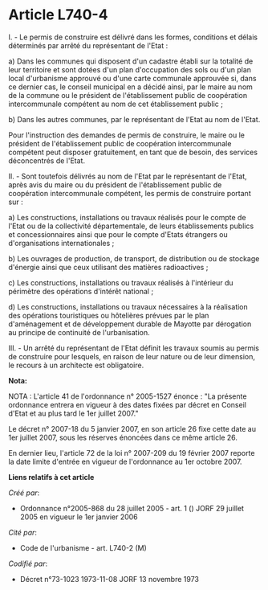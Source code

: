 # Article L740-4

I. - Le permis de construire est délivré dans les formes, conditions et délais déterminés par arrêté du représentant de
l'Etat :

a) Dans les communes qui disposent d'un cadastre établi sur la totalité de leur territoire et sont dotées d'un plan
d'occupation des sols ou d'un plan local d'urbanisme approuvé ou d'une carte communale approuvée si, dans ce dernier cas, le
conseil municipal en a décidé ainsi, par le maire au nom de la commune ou le président de l'établissement public de
coopération intercommunale compétent au nom de cet établissement public ;

b) Dans les autres communes, par le représentant de l'Etat au nom de l'Etat.

Pour l'instruction des demandes de permis de construire, le maire ou le président de l'établissement public de coopération
intercommunale compétent peut disposer gratuitement, en tant que de besoin, des services déconcentrés de l'Etat.

II. - Sont toutefois délivrés au nom de l'Etat par le représentant de l'Etat, après avis du maire ou du président de
l'établissement public de coopération intercommunale compétent, les permis de construire portant sur :

a) Les constructions, installations ou travaux réalisés pour le compte de l'Etat ou de la collectivité départementale, de
leurs établissements publics et concessionnaires ainsi que pour le compte d'Etats étrangers ou d'organisations
internationales ;

b) Les ouvrages de production, de transport, de distribution ou de stockage d'énergie ainsi que ceux utilisant des matières
radioactives ;

c) Les constructions, installations ou travaux réalisés à l'intérieur du périmètre des opérations d'intérêt national ;

d) Les constructions, installations ou travaux nécessaires à la réalisation des opérations touristiques ou hôtelières prévues
par le plan d'aménagement et de développement durable de Mayotte par dérogation au principe de continuité de l'urbanisation.

III. - Un arrêté du représentant de l'Etat définit les travaux soumis au permis de construire pour lesquels, en raison de
leur nature ou de leur dimension, le recours à un architecte est obligatoire.

**Nota:**

NOTA : L'article 41 de l'ordonnance n° 2005-1527 énonce : "La présente ordonnance entrera en vigueur à des dates fixées par
décret en Conseil d'Etat et au plus tard le 1er juillet 2007."

Le décret n° 2007-18 du 5 janvier 2007, en son article 26 fixe cette date au 1er juillet 2007, sous les réserves énoncées
dans ce même article 26.

En dernier lieu, l'article 72 de la loi n° 2007-209 du 19 février 2007 reporte la date limite d'entrée en vigueur de
l'ordonnance au 1er octobre 2007.

**Liens relatifs à cet article**

_Créé par_:

  - Ordonnance n°2005-868 du 28 juillet 2005 - art. 1 () JORF 29 juillet 2005 en vigueur le 1er janvier 2006

_Cité par_:

  - Code de l'urbanisme - art. L740-2 (M)

_Codifié par_:

  - Décret n°73-1023 1973-11-08 JORF 13 novembre 1973

